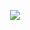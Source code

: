 <p align="center">
  <img src="![그림10](https://user-images.githubusercontent.com/126365187/232498333-19cd6518-a300-4403-94b3-2bb157c1e529.png)">
</p>

<!-- ![그림10](https://user-images.githubusercontent.com/126365187/232498333-19cd6518-a300-4403-94b3-2bb157c1e529.png) -->


